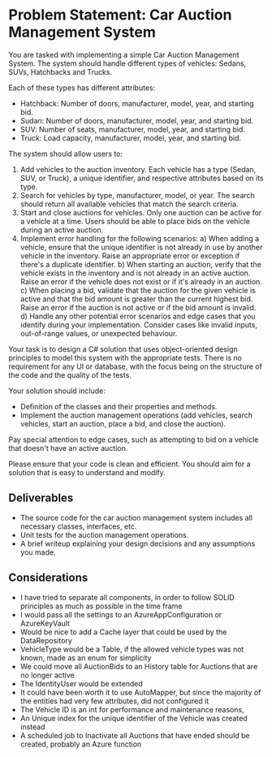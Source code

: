 # Problem Statement: Car Auction Management System

You are tasked with implementing a simple Car Auction Management System. The system should handle different types of vehicles: Sedans, SUVs, Hatchbacks and Trucks.

Each of these types has different attributes:

- Hatchback: Number of doors, manufacturer, model, year, and starting bid.
- Sudan: Number of doors, manufacturer, model, year, and starting bid.
- SUV: Number of seats, manufacturer, model, year, and starting bid.
- Truck: Load capacity, manufacturer, model, year, and starting bid.

The system should allow users to:

1. Add vehicles to the auction inventory. Each vehicle has a type (Sedan, SUV, or Truck), a unique identifier, and respective attributes based on its type.
2. Search for vehicles by type, manufacturer, model, or year. The search should return all available vehicles that match the search criteria.
3. Start and close auctions for vehicles. Only one auction can be active for a vehicle at a time. Users should be able to place bids on the vehicle during an active auction.
4. Implement error handling for the following scenarios:
   a) When adding a vehicle, ensure that the unique identifier is not already in use by another vehicle in the inventory. Raise an appropriate error or exception if there's a duplicate identifier.
   b) When starting an auction, verify that the vehicle exists in the inventory and is not already in an active auction. Raise an error if the vehicle does not exist or if it's already in an auction.
   c) When placing a bid, validate that the auction for the given vehicle is active and that the bid amount is greater than the current highest bid. Raise an error if the auction is not active or if the bid amount is invalid.
   d) Handle any other potential error scenarios and edge cases that you identify during your implementation. Consider cases like invalid inputs, out-of-range values, or unexpected behaviour.

Your task is to design a C# solution that uses object-oriented design principles to model this system with the appropriate tests. There is no requirement for any UI or database, with the focus being on the structure of the code and the quality of the tests.

Your solution should include:

- Definition of the classes and their properties and methods.
- Implement the auction management operations (add vehicles, search vehicles, start an auction, place a bid, and close the auction).

Pay special attention to edge cases, such as attempting to bid on a vehicle that doesn't have an active auction.

Please ensure that your code is clean and efficient. You should aim for a solution that is easy to understand and modify.

## Deliverables

- The source code for the car auction management system includes all necessary classes, interfaces, etc.
- Unit tests for the auction management operations.
- A brief writeup explaining your design decisions and any assumptions you made.

## Considerations

- I have tried to separate all components, in order to follow SOLID principles as much as possible in the time frame
- I would pass all the settings to an AzureAppConfiguration or AzureKeyVault
- Would be nice to add a Cache layer that could be used by the DataRepository
- VehicleType would be a Table, if the allowed vehicle types was not known, made as an enum for simplicity
- We could move all AuctionBids to an History table for Auctions that are no longer active
- The IdentityUser would be extended
- It could have been worth it to use AutoMapper, but since the majority of the entities had very few attributes, did not configured it
- The Vehicle ID is an int for performance and maintenance reasons, 
- An Unique index for the unique identifier of the Vehicle was created instead
- A scheduled job to Inactivate all Auctions that have ended should be created, probably an Azure function